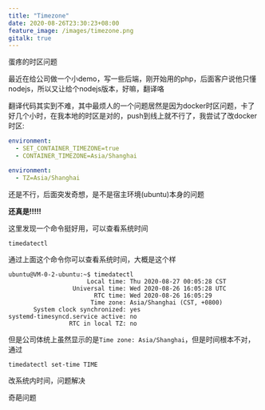 ```yaml
---
title: "Timezone"
date: 2020-08-26T23:30:23+08:00
feature_image: /images/timezone.png
gitalk: true
---
```


蛋疼的时区问题
<!--more-->

最近在给公司做一个小demo，写一些后端，刚开始用的php，后面客户说他只懂nodejs，所以又让给个nodejs版本，好嘛，翻译咯

翻译代码其实到不难，其中最烦人的一个问题居然是因为docker时区问题，卡了好几个小时，在我本地的时区是对的，push到线上就不行了，我尝试了改docker时区:

```yaml
environment:
  - SET_CONTAINER_TIMEZONE=true
  - CONTAINER_TIMEZONE=Asia/Shanghai
```

```yaml
environment:
  - TZ=Asia/Shanghai
```

还是不行，后面突发奇想，是不是宿主环境(ubuntu)本身的问题

**还真是!!!!!**

这里发现一个命令挺好用，可以查看系统时间
```shell
timedatectl
```

通过上面这个命令你可以查看系统时间，大概是这个样
```shell
ubuntu@VM-0-2-ubuntu:~$ timedatectl
                      Local time: Thu 2020-08-27 00:05:28 CST
                  Universal time: Wed 2020-08-26 16:05:28 UTC
                        RTC time: Wed 2020-08-26 16:05:29
                       Time zone: Asia/Shanghai (CST, +0800)
       System clock synchronized: yes
systemd-timesyncd.service active: no
                 RTC in local TZ: no
```

但是公司体统上虽然显示的是`Time zone: Asia/Shanghai`，但是时间根本不对，通过
```shell
timedatectl set-time TIME
```
改系统内时间，问题解决

奇葩问题